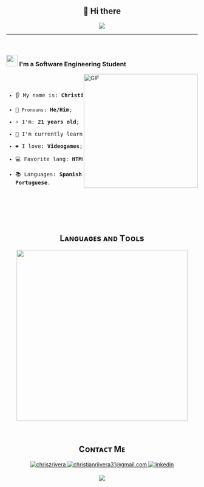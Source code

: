 <!-- Inicio -->
<h2 align="center">👋 Hi there</h2>
<p align="center">
    <img src="https://komarev.com/ghpvc/?username=deadllock&color=blue"/>
</p>
<!-- Fin de Inicio -->

<hr>
</hr>

<br/>

<!-- Sobre mi -->
<h3><img src="https://media.giphy.com/media/ObNTw8Uzwy6KQ/giphy.gif" width="30px">&nbsp;I'm a Software Engineering Student</h3>
<img align="right" alt="GIF" height="300px" src="https://media.giphy.com/media/du3J3cXyzhj75IOgvA/giphy.gif" />
<pre>

- 👂 My name is: **Christian**;
- 👩 `Pronouns`: **He/Him**;
- ⚡ I'm: **21 years old**; 
- 🌱 I'm currently learning: **Node.js**;
- ❤️ I love: **Videogames**;
- 💻 Favorite lang: **HTML, CSS & JavaScript**;
- 📚 Languages: **Spanish, English & Portuguese**.
</pre>
<!-- Fin de Sobre mi -->

<br/>
<br/>

<!-- Lenguajes -->
<h2 align="center">Lᴀɴɢᴜᴀɢᴇs ᴀɴᴅ Tᴏᴏʟs</h2> 
<p align="center">
<img width="450px"  src="https://skillicons.dev/icons?i=py,java,cpp,js,html,css,git,vscode,mysql,windows&perline=10"  />
</p>
<!-- Fin de Lenguajes -->

<br />

<!-- Contacto -->
<h2 align="center">Cᴏɴᴛᴀᴄᴛ Mᴇ</h2>

<p align="center">
  <a href="https://www.instagram.com/chriszrivera" target="_blank">
    <img src="https://skillicons.dev/icons?i=instagram" alt=chriszrivera Instagram style="margin-bottom: 5px;"/>
  </a>
  <a href="mailto:christianriivera31@gmail.com" target="_blank">
    <img src="https://skillicons.dev/icons?i=gmail" alt=christianriivera31@gmail.com mail style="margin-bottom: 5px;" />
  </a>
  <a href="https://www.linkedin.com/in/christian-rivera/" target="_blank">
    <img src="https://skillicons.dev/icons?i=linkedin" alt=linkedin style="margin-bottom: 5px;" />
  </a>
</p>

<!-- Fin de Contacto -->

<!--Footer--> 
<p align="center">
  <img src="https://capsule-render.vercel.app/api?type=waving&color=gradient&height=65&section=footer"/>
</p>

<br />
